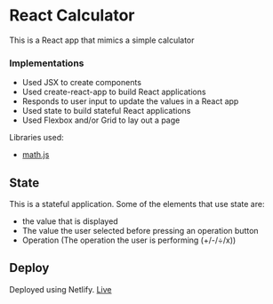 # React Calculator

This is a React app that mimics a simple calculator

### Implementations

- Used JSX to create components
- Used create-react-app to build React applications
- Responds to user input to update the values in a React app
- Used state to build stateful React applications
- Used Flexbox and/or Grid to lay out a page

Libraries used:
- [math.js](https://mathjs.org/)

## State

This is a stateful application. Some of the elements that use state are:

- the value that is displayed
- The value the user selected before pressing an operation button
- Operation (The operation the user is performing (+/-/÷/x))

## Deploy 
Deployed using Netlify.
[Live](https://cassidy-beni-calculator.netlify.app/)
